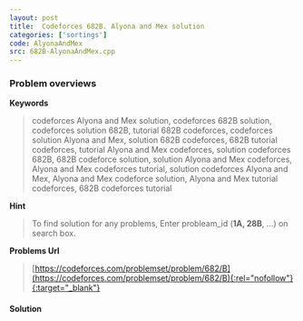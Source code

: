 ```yaml
---
layout: post
title:  Codeforces 682B. Alyona and Mex solution
categories: ['sortings']
code: AlyonaAndMex
src: 682B-AlyonaAndMex.cpp
---
```

### **Problem overviews**

**Keywords**
> codeforces Alyona and Mex solution, codeforces 682B solution, codeforces solution 682B, tutorial 682B codeforces, codeforces solution Alyona and Mex, solution 682B codeforces, 682B tutorial codeforces, tutorial Alyona and Mex codeforces, solution codeforces 682B, 682B codeforce solution, solution Alyona and Mex codeforces, Alyona and Mex codeforces tutorial, solution codeforces Alyona and Mex, Alyona and Mex codeforce solution, Alyona and Mex tutorial codeforces, 682B codeforces tutorial

**Hint**
> To find solution for any problems, Enter probleam_id (**1A, 28B**, ...) on search box. 

**Problems Url**
> [https://codeforces.com/problemset/problem/682/B](https://codeforces.com/problemset/problem/682/B){:rel="nofollow"}{:target="_blank"}

#### **Solution**



